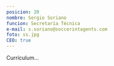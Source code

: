 ```yaml
---
posicion: 20
nombre: Sergio Soriano
funcion: Secretaría Técnica
e-mail: s.soriano@soccerintagents.com
foto: ss.jpg
CEO: true
---
```

Currículum...
